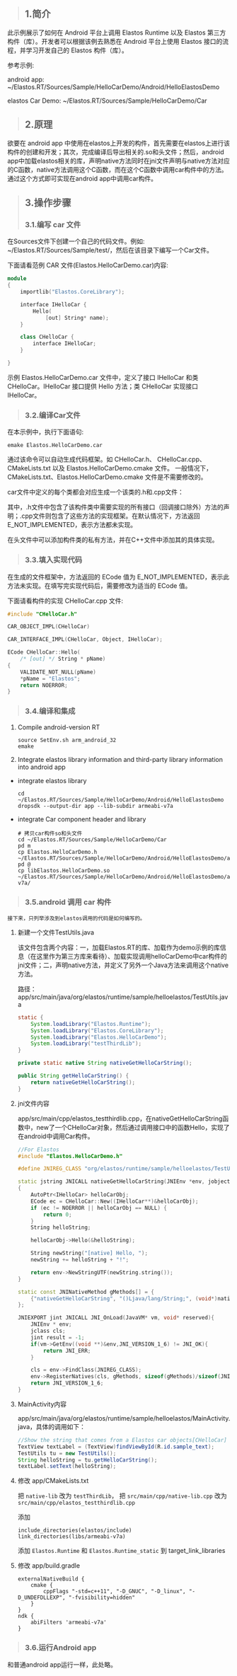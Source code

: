 > ## 1.简介

此示例展示了如何在 Android 平台上调用 Elastos Runtime 以及 Elastos 第三方构件（库）。开发者可以根据该例去熟悉在 Android 平台上使用 Elastos 接口的流程，并学习开发自己的 Elastos 构件（库）。

参考示例:

android app: ~/Elastos.RT/Sources/Sample/HelloCarDemo/Android/HelloElastosDemo

elastos Car Demo: ~/Elastos.RT/Sources/Sample/HelloCarDemo/Car

> ## 2.原理

欲要在 android app 中使用在elastos上开发的构件，首先需要在elastos上进行该构件的创建和开发；其次，完成编译后导出相关的.so和头文件；然后，android app中加载elastos相关的库，声明native方法同时在jni文件声明与native方法对应的C函数，native方法调用这个C函数，而在这个C函数中调用car构件中的方法。通过这个方式即可实现在android app中调用car构件。

> ## 3.操作步骤
> ### 3.1.编写 car 文件

在Sources文件下创建一个自己的代码文件。例如: ~/Elastos.RT/Sources/Sample/test/，然后在该目录下编写一个Car文件。

下面请看范例 CAR 文件(Elastos.HelloCarDemo.car)内容:

``` cpp
module
{
    importlib("Elastos.CoreLibrary");

    interface IHelloCar {
        Hello(
            [out] String* name);
    }

    class CHelloCar {
        interface IHelloCar;
    }

}
```

示例 Elastos.HelloCarDemo.car 文件中，定义了接口 IHelloCar 和类 CHelloCar。IHelloCar 接口提供 Hello 方法；类 CHelloCar 实现接口 IHelloCar。

> ### 3.2.编译Car文件

在本示例中，执行下面语句:

``` shell
emake Elastos.HelloCarDemo.car
```

通过该命令可以自动生成代码框架。如 CHelloCar.h、 CHelloCar.cpp、 CMakeLists.txt 以及 Elastos.HelloCarDemo.cmake 文件。
一般情况下，CMakeLists.txt、Elastos.HelloCarDemo.cmake 文件是不需要修改的。

car文件中定义的每个类都会对应生成一个该类的.h和.cpp文件：

其中，.h文件中包含了该构件类中需要实现的所有接口（回调接口除外）方法的声明；.cpp文件则包含了这些方法的实现框架。在默认情况下，方法返回E_NOT_IMPLEMENTED，表示方法都未实现。

在头文件中可以添加构件类的私有方法，并在C++文件中添加其的具体实现。

> ### 3.3.填入实现代码

在生成的文件框架中，方法返回的 ECode 值为 E_NOT_IMPLEMENTED，表示此方法未实现。在填写完实现代码后，需要修改为适当的 ECode 值。

下面请看构件的实现 CHelloCar.cpp 文件:

``` cpp
#include "CHelloCar.h"

CAR_OBJECT_IMPL(CHelloCar)

CAR_INTERFACE_IMPL(CHelloCar, Object, IHelloCar);

ECode CHelloCar::Hello(
    /* [out] */ String * pName)
{
    VALIDATE_NOT_NULL(pName)
    *pName = "Elastos";
    return NOERROR;
}
```

> ### 3.4.编译和集成

1. Compile android-version RT

    ```shell
    source SetEnv.sh arm_android_32
    emake
    ```

2. Integrate elastos library information and third-party library information into android app

* integrate elastos library

    ``` shell
    cd ~/Elastos.RT/Sources/Sample/HelloCarDemo/Android/HelloElastosDemo
    dropsdk --output-dir app --lib-subdir armeabi-v7a
    ```

* integrate Car component header and library

    ``` shell
    # 拷贝car构件so和头文件
    cd ~/Elastos.RT/Sources/Sample/HelloCarDemo/Car
    pd m
    cp Elastos.HelloCarDemo.h ~/Elastos.RT/Sources/Sample/HelloCarDemo/Android/HelloElastosDemo/app/elastos/include
    pd @
    cp libElastos.HelloCarDemo.so ~/Elastos.RT/Sources/Sample/HelloCarDemo/Android/HelloElastosDemo/app/elastos/libs/armeabi-v7a/
    ```

> ### 3.5.android 调用 car 构件

    接下来，只列举涉及到elastos调用的代码是如何编写的。

1. 新建一个文件TestUtils.java

    该文件包含两个内容：一，加载Elastos.RT的库、加载作为demo示例的库信息（在这里作为第三方库来看待）、加载实现调用helloCarDemo中car构件的jni文件；二，声明native方法，并定义了另外一个Java方法来调用这个native方法。

    路径：app/src/main/java/org/elastos/runtime/sample/helloelastos/TestUtils.java

    ``` java
    static {
        System.loadLibrary("Elastos.Runtime");
        System.loadLibrary("Elastos.CoreLibrary");
        System.loadLibrary("Elastos.HelloCarDemo");
        System.loadLibrary("testThirdLib");
    }

    private static native String nativeGetHelloCarString();

    public String getHelloCarString() {
        return nativeGetHelloCarString();
    }
    ```

2. jni文件内容

    app/src/main/cpp/elastos_testthirdlib.cpp，在nativeGetHelloCarString函数中，new了一个CHelloCar对象，然后通过调用接口中的函数Hello，实现了在android中调用Car构件。

    ``` cpp
    //For Elastos
    #include "Elastos.HelloCarDemo.h"

    #define JNIREG_CLASS "org/elastos/runtime/sample/helloelastos/TestUtils"

    static jstring JNICALL nativeGetHelloCarString(JNIEnv *env, jobject jobj)
    {
        AutoPtr<IHelloCar> helloCarObj;
        ECode ec = CHelloCar::New((IHelloCar**)&helloCarObj);
        if (ec != NOERROR || helloCarObj == NULL) {
            return 0;
        }
        String helloString;

        helloCarObj->Hello(&helloString);

        String newString("[native] Hello, ");
        newString += helloString + "!";

        return env->NewStringUTF(newString.string());
    }

    static const JNINativeMethod gMethods[] = {
        {"nativeGetHelloCarString", "()Ljava/lang/String;", (void*)nativeGetHelloCarString}
    };

    JNIEXPORT jint JNICALL JNI_OnLoad(JavaVM* vm, void* reserved){
        JNIEnv * env;
        jclass cls;
        jint result = -1;
        if(vm->GetEnv((void **)&env,JNI_VERSION_1_6) != JNI_OK){
            return JNI_ERR;
        }

        cls = env->FindClass(JNIREG_CLASS);
        env->RegisterNatives(cls, gMethods, sizeof(gMethods)/sizeof(JNINativeMethod));
        return JNI_VERSION_1_6;
    }
    ```

3. MainActivity内容

    app/src/main/java/org/elastos/runtime/sample/helloelastos/MainActivity.java，具体的调用如下：

    ``` java
    //Show the string that comes from a Elastos car objects[CHelloCar]
    TextView textLabel = (TextView)findViewById(R.id.sample_text);
    TestUtils tu = new TestUtils();
    String helloString = tu.getHelloCarString();
    textLabel.setText(helloString);
    ```

4. 修改 app/CMakeLists.txt

    把 `native-lib` 改为 `testThirdLib`， 把 `src/main/cpp/native-lib.cpp` 改为 `src/main/cpp/elastos_testthirdlib.cpp`

    添加
    ```
    include_directories(elastos/include)
    link_directories(libs/armeabi-v7a)
    ```

    添加 `Elastos.Runtime` 和 `Elastos.Runtime_static` 到 target_link_libraries

5. 修改 app/build.gradle

    ```
    externalNativeBuild {
        cmake {
            cppFlags "-std=c++11", "-D_GNUC", "-D_linux", "-D_UNDEFDLLEXP", "-fvisibility=hidden"
        }
    }
    ndk {
        abiFilters 'armeabi-v7a'
    }
    ```

> ### 3.6.运行Android app

和普通android app运行一样，此处略。
